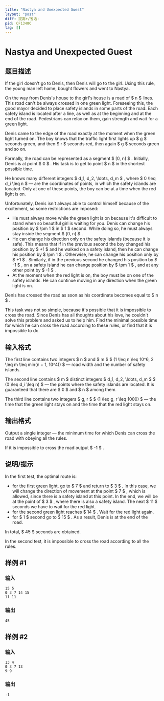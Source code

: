 ```yaml
---
title: "Nastya and Unexpected Guest"
layout: "post"
diff: 提高+/省选-
pid: CF1340C
tag: []
---
```


# Nastya and Unexpected Guest

## 题目描述

If the girl doesn't go to Denis, then Denis will go to the girl. Using this rule, the young man left home, bought flowers and went to Nastya.

On the way from Denis's house to the girl's house is a road of $ n $ lines. This road can't be always crossed in one green light. Foreseeing this, the good mayor decided to place safety islands in some parts of the road. Each safety island is located after a line, as well as at the beginning and at the end of the road. Pedestrians can relax on them, gain strength and wait for a green light.

Denis came to the edge of the road exactly at the moment when the green light turned on. The boy knows that the traffic light first lights up $ g $ seconds green, and then $ r $ seconds red, then again $ g $ seconds green and so on.

Formally, the road can be represented as a segment $ [0, n] $ . Initially, Denis is at point $ 0 $ . His task is to get to point $ n $ in the shortest possible time.

He knows many different integers $ d_1, d_2, \ldots, d_m $ , where $ 0 \leq d_i \leq n $ — are the coordinates of points, in which the safety islands are located. Only at one of these points, the boy can be at a time when the red light is on.

Unfortunately, Denis isn't always able to control himself because of the excitement, so some restrictions are imposed:

- He must always move while the green light is on because it's difficult to stand when so beautiful girl is waiting for you. Denis can change his position by $ \pm 1 $ in $ 1 $ second. While doing so, he must always stay inside the segment $ [0, n] $ .
- He can change his direction only on the safety islands (because it is safe). This means that if in the previous second the boy changed his position by $ +1 $ and he walked on a safety island, then he can change his position by $ \pm 1 $ . Otherwise, he can change his position only by $ +1 $ . Similarly, if in the previous second he changed his position by $ -1 $ , on a safety island he can change position by $ \pm         1 $ , and at any other point by $ -1 $ .
- At the moment when the red light is on, the boy must be on one of the safety islands. He can continue moving in any direction when the green light is on.

Denis has crossed the road as soon as his coordinate becomes equal to $ n $ .

This task was not so simple, because it's possible that it is impossible to cross the road. Since Denis has all thoughts about his love, he couldn't solve this problem and asked us to help him. Find the minimal possible time for which he can cross the road according to these rules, or find that it is impossible to do.

## 输入格式

The first line contains two integers $ n $ and $ m $ $ (1       \leq n \leq 10^6, 2 \leq m \leq min(n + 1, 10^4)) $ — road width and the number of safety islands.

The second line contains $ m $ distinct integers $ d_1, d_2,       \ldots, d_m $ $ (0 \leq d_i \leq n) $ — the points where the safety islands are located. It is guaranteed that there are $ 0 $ and $ n $ among them.

The third line contains two integers $ g, r $ $ (1 \leq g, r       \leq 1000) $ — the time that the green light stays on and the time that the red light stays on.

## 输出格式

Output a single integer — the minimum time for which Denis can cross the road with obeying all the rules.

If it is impossible to cross the road output $ -1 $ .

## 说明/提示

In the first test, the optimal route is:

- for the first green light, go to $ 7 $ and return to $ 3 $ . In this case, we will change the direction of movement at the point $ 7 $ , which is allowed, since there is a safety island at this point. In the end, we will be at the point of $ 3 $ , where there is also a safety island. The next $ 11 $ seconds we have to wait for the red light.
- for the second green light reaches $ 14 $ . Wait for the red light again.
- for $ 1 $ second go to $ 15 $ . As a result, Denis is at the end of the road.

In total, $ 45 $ seconds are obtained.

In the second test, it is impossible to cross the road according to all the rules.

## 样例 #1

### 输入

```
15 5
0 3 7 14 15
11 11
```

### 输出

```
45
```

## 样例 #2

### 输入

```
13 4
0 3 7 13
9 9
```

### 输出

```
-1
```


